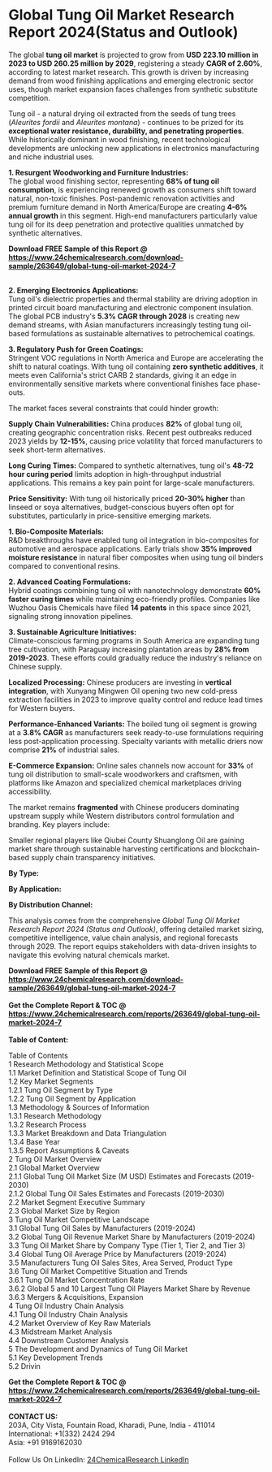 <h1>Global Tung Oil Market Research Report 2024(Status and Outlook)</h1><p>The global <strong>tung oil market</strong> is projected to grow from <strong>USD 223.10 million in 2023 to USD 260.25 million by 2029</strong>, registering a steady <strong>CAGR of 2.60%</strong>, according to latest market research. This growth is driven by increasing demand from wood finishing applications and emerging electronic sector uses, though market expansion faces challenges from synthetic substitute competition.</p><p>Tung oil - a natural drying oil extracted from the seeds of tung trees (<em>Aleurites fordii</em> and <em>Aleurites montana</em>) - continues to be prized for its <strong>exceptional water resistance, durability, and penetrating properties</strong>. While historically dominant in wood finishing, recent technological developments are unlocking new applications in electronics manufacturing and niche industrial uses.</p><p><strong>1. Resurgent Woodworking and Furniture Industries:</strong><br>
The global wood finishing sector, representing <strong>68% of tung oil consumption</strong>, is experiencing renewed growth as consumers shift toward natural, non-toxic finishes. Post-pandemic renovation activities and premium furniture demand in North America/Europe are creating <strong>4-6% annual growth</strong> in this segment. High-end manufacturers particularly value tung oil for its deep penetration and protective qualities unmatched by synthetic alternatives.</p><div><b>Download FREE Sample of this Report @ 
            <a href="https://www.24chemicalresearch.com/download-sample/263649/global-tung-oil-market-2024-7">
            https://www.24chemicalresearch.com/download-sample/263649/global-tung-oil-market-2024-7</a></b></div><br><p><strong>2. Emerging Electronics Applications:</strong><br>
Tung oil's dielectric properties and thermal stability are driving adoption in printed circuit board manufacturing and electronic component insulation. The global PCB industry's <strong>5.3% CAGR through 2028</strong> is creating new demand streams, with Asian manufacturers increasingly testing tung oil-based formulations as sustainable alternatives to petrochemical coatings.</p><p><strong>3. Regulatory Push for Green Coatings:</strong><br>
Stringent VOC regulations in North America and Europe are accelerating the shift to natural coatings. With tung oil containing <strong>zero synthetic additives</strong>, it meets even California's strict CARB 2 standards, giving it an edge in environmentally sensitive markets where conventional finishes face phase-outs.</p><p>The market faces several constraints that could hinder growth:</p><p><strong>Supply Chain Vulnerabilities:</strong> China produces <strong>82%</strong> of global tung oil, creating geographic concentration risks. Recent pest outbreaks reduced 2023 yields by <strong>12-15%</strong>, causing price volatility that forced manufacturers to seek short-term alternatives.</p><p><strong>Long Curing Times:</strong> Compared to synthetic alternatives, tung oil's <strong>48-72 hour curing period</strong> limits adoption in high-throughput industrial applications. This remains a key pain point for large-scale manufacturers.</p><p><strong>Price Sensitivity:</strong> With tung oil historically priced <strong>20-30% higher</strong> than linseed or soya alternatives, budget-conscious buyers often opt for substitutes, particularly in price-sensitive emerging markets.</p><p><strong>1. Bio-Composite Materials:</strong><br>
R&amp;D breakthroughs have enabled tung oil integration in bio-composites for automotive and aerospace applications. Early trials show <strong>35% improved moisture resistance</strong> in natural fiber composites when using tung oil binders compared to conventional resins.</p><p><strong>2. Advanced Coating Formulations:</strong><br>
Hybrid coatings combining tung oil with nanotechnology demonstrate <strong>60% faster curing times</strong> while maintaining eco-friendly profiles. Companies like Wuzhou Oasis Chemicals have filed <strong>14 patents</strong> in this space since 2021, signaling strong innovation pipelines.</p><p><strong>3. Sustainable Agriculture Initiatives:</strong><br>
Climate-conscious farming programs in South America are expanding tung tree cultivation, with Paraguay increasing plantation areas by <strong>28% from 2019-2023</strong>. These efforts could gradually reduce the industry's reliance on Chinese supply.</p><p><strong>Localized Processing:</strong> Chinese producers are investing in <strong>vertical integration</strong>, with Xunyang Mingwen Oil opening two new cold-press extraction facilities in 2023 to improve quality control and reduce lead times for Western buyers.</p><p><strong>Performance-Enhanced Variants:</strong> The boiled tung oil segment is growing at a <strong>3.8% CAGR</strong> as manufacturers seek ready-to-use formulations requiring less post-application processing. Specialty variants with metallic driers now comprise <strong>21%</strong> of industrial sales.</p><p><strong>E-Commerce Expansion:</strong> Online sales channels now account for <strong>33%</strong> of tung oil distribution to small-scale woodworkers and craftsmen, with platforms like Amazon and specialized chemical marketplaces driving accessibility.</p><p>The market remains <strong>fragmented</strong> with Chinese producers dominating upstream supply while Western distributors control formulation and branding. Key players include:</p><p>Smaller regional players like Qiubei County Shuanglong Oil are gaining market share through sustainable harvesting certifications and blockchain-based supply chain transparency initiatives.</p><p><strong>By Type:</strong></p><p><strong>By Application:</strong></p><p><strong>By Distribution Channel:</strong></p><p>This analysis comes from the comprehensive <em>Global Tung Oil Market Research Report 2024 (Status and Outlook)</em>, offering detailed market sizing, competitive intelligence, value chain analysis, and regional forecasts through 2029. The report equips stakeholders with data-driven insights to navigate this evolving natural chemicals market.</p><div><b>Download FREE Sample of this Report @ 
            <a href="https://www.24chemicalresearch.com/download-sample/263649/global-tung-oil-market-2024-7">
            https://www.24chemicalresearch.com/download-sample/263649/global-tung-oil-market-2024-7</a></b></div><br><div><b>Get the Complete Report & TOC @ 
            <a href="https://www.24chemicalresearch.com/reports/263649/global-tung-oil-market-2024-7">
            https://www.24chemicalresearch.com/reports/263649/global-tung-oil-market-2024-7</a></b></div><br>
            <b>Table of Content:</b><p>Table of Contents<br />
1 Research Methodology and Statistical Scope<br />
1.1 Market Definition and Statistical Scope of Tung Oil<br />
1.2 Key Market Segments<br />
1.2.1 Tung Oil Segment by Type<br />
1.2.2 Tung Oil Segment by Application<br />
1.3 Methodology & Sources of Information<br />
1.3.1 Research Methodology<br />
1.3.2 Research Process<br />
1.3.3 Market Breakdown and Data Triangulation<br />
1.3.4 Base Year<br />
1.3.5 Report Assumptions & Caveats<br />
2 Tung Oil Market Overview<br />
2.1 Global Market Overview<br />
2.1.1 Global Tung Oil Market Size (M USD) Estimates and Forecasts (2019-2030)<br />
2.1.2 Global Tung Oil Sales Estimates and Forecasts (2019-2030)<br />
2.2 Market Segment Executive Summary<br />
2.3 Global Market Size by Region<br />
3 Tung Oil Market Competitive Landscape<br />
3.1 Global Tung Oil Sales by Manufacturers (2019-2024)<br />
3.2 Global Tung Oil Revenue Market Share by Manufacturers (2019-2024)<br />
3.3 Tung Oil Market Share by Company Type (Tier 1, Tier 2, and Tier 3)<br />
3.4 Global Tung Oil Average Price by Manufacturers (2019-2024)<br />
3.5 Manufacturers Tung Oil Sales Sites, Area Served, Product Type<br />
3.6 Tung Oil Market Competitive Situation and Trends<br />
3.6.1 Tung Oil Market Concentration Rate<br />
3.6.2 Global 5 and 10 Largest Tung Oil Players Market Share by Revenue<br />
3.6.3 Mergers & Acquisitions, Expansion<br />
4 Tung Oil Industry Chain Analysis<br />
4.1 Tung Oil Industry Chain Analysis<br />
4.2 Market Overview of Key Raw Materials<br />
4.3 Midstream Market Analysis<br />
4.4 Downstream Customer Analysis<br />
5 The Development and Dynamics of Tung Oil Market <br />
5.1 Key Development Trends<br />
5.2 Drivin</p><div><b>Get the Complete Report & TOC @ 
            <a href="https://www.24chemicalresearch.com/reports/263649/global-tung-oil-market-2024-7">
            https://www.24chemicalresearch.com/reports/263649/global-tung-oil-market-2024-7</a></b></div><br><b>CONTACT US:</b><br>
            203A, City Vista, Fountain Road, Kharadi, Pune, India - 411014<br>
            International: +1(332) 2424 294<br>
            Asia: +91 9169162030 <br><br>
            Follow Us On LinkedIn: <a href="https://www.linkedin.com/company/24chemicalresearch/">24ChemicalResearch LinkedIn</a>
